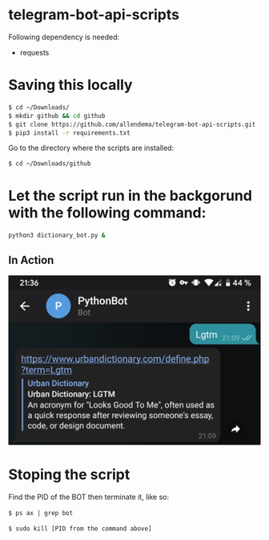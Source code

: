 # telegram-bot-api-scripts

Following dependency is needed:
 - requests

# Saving this locally

```bash
$ cd ~/Downloads/
$ mkdir github && cd github
$ git clone https://github.com/allendema/telegram-bot-api-scripts.git
$ pip3 install -r requirements.txt
```

Go to the directory where the scripts are installed:

```bash
$ cd ~/Downloads/github
```

# Let the script run in the backgorund with the following command:

```bash
python3 dictionary_bot.py & 
```

## In Action
![inAction](https://github.com/allendema/telegram-bot-api-scripts/blob/main/dictionary_bot_example.png)

# Stoping the script
Find the PID of the BOT then terminate it, like so:

```$ ps ax | grep bot ```

```$ sudo kill [PID from the command above] ```
